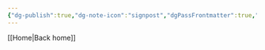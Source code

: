 ```yaml
---
{"dg-publish":true,"dg-note-icon":"signpost","dgPassFrontmatter":true,"noteIcon":"signpost","permalink":"/09-status-notes/doing/","created":"2025-10-18T12:59:43.843+01:00","updated":"2025-10-25T17:05:18.787+01:00"}
---
```


[[Home\|Back home]]